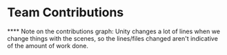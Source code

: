 # Team Contributions

**** Note on the contributions graph: Unity changes a lot of lines when we change things with the scenes, so the lines/files changed aren't indicative of 
the amount of work done.
